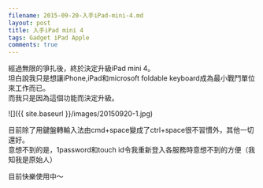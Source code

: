 ```yaml
---
filename: 2015-09-20-入手iPad-mini-4.md
layout: post
title: 入手iPad mini 4
tags: Gadget iPad Apple
comments: true
---
```


經過無限的爭扎後，終於決定升級iPad mini 4。  
坦白說我只是想讓iPhone,iPad和microsoft foldable keyboard成為最小戰鬥單位來工作而已。  
而我只是因為這個功能而決定升級。  

![]({{ site.baseurl }}/images/20150920-1.jpg)

目前除了用鍵盤轉輸入法由cmd+space變成了ctrl+space很不習慣外，其他一切還好。  
意想不到的是，1password和touch id令我重新登入各服務時意想不到的方便（我知我是原始人）

目前快樂使用中～